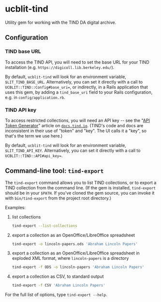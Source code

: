 # ucblit-tind

Utility gem for working with the TIND DA digital archive.

## Configuration

### TIND base URL

To access the TIND API, you will need to set the base URL for your TIND 
installation (e.g. `https://digicoll.lib.berkeley.edu/`).

By default, `ucblit-tind` will look for an environment variable, 
`$LIT_TIND_BASE_URL`. Alternatively, you can set it directly with a
call to `UCBLIT::TIND::Config#base_uri=`, or indirectly, in a Rails
application that uses this gem, by adding a `tind_base_uri` field to 
your Rails configuration, e.g. in `config/application.rb`.

### TIND API key

To access restricted collections, you will need an API key -- see the 
"[API Token Generator](https://docs.tind.io/article/2xaplzx9cn-api-token-generator)"
article on [`docs.tind.io`](https://docs.tind.io). (TIND's code and docs are
inconsistent in their use of "token" and "key". The UI calls it a "key", so
that's the term we use here.)

By default, `ucblit-tind` will look for an environment variable, 
`$LIT_TIND_API_KEY`. Alternatively, you can set it directly with a call to
`UCBLIT::TIND::API#api_key=`.

## Command-line tool: `tind-export`

The `tind-export` command allows you to list TIND collections, or to 
export a TIND collection from the command line. (If the gem is installed,
`tind-export` should be in your `$PATH`. If you've cloned the gem source,
you can invoke it with `bin/tind-export` from the project root directory.)

Examples:

1. list collections

   ```sh
   tind-export --list-collections
   ```

2. export a collection as an OpenOffice/LibreOffice spreadsheet

   ```sh
   tind-export -o lincoln-papers.ods 'Abraham Lincoln Papers'
   ```

3. export a collection as an OpenOffice/LibreOffice spreadsheet in exploded XML format,
   where `lincoln-papers` is a directory

   ```sh
   tind-export -f ODS -o lincoln-papers 'Abraham Lincoln Papers'
   ```

4. export a collection as CSV, to standard output

   ```sh
   tind-export -f CSV 'Abraham Lincoln Papers'
   ```

For the full list of options, type `tind-export --help`.
